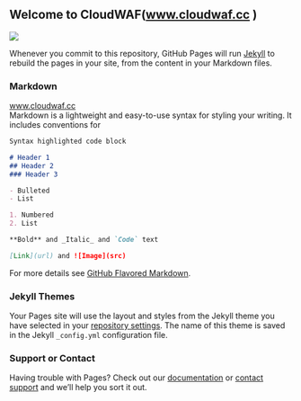 ## Welcome to CloudWAF(www.cloudwaf.cc ) 
<img  src="https://www.freewaf.com/img/logo.png"  >

Whenever you commit to this repository, GitHub Pages will run [Jekyll](https://www.freewaf.com/) to rebuild the pages in your site, from the content in your Markdown files.

### Markdown
www.cloudwaf.cc   
Markdown is a lightweight and easy-to-use syntax for styling your writing. It includes conventions for

```markdown
Syntax highlighted code block

# Header 1
## Header 2
### Header 3

- Bulleted
- List

1. Numbered
2. List

**Bold** and _Italic_ and `Code` text

[Link](url) and ![Image](src)
```

For more details see [GitHub Flavored Markdown](https://guides.github.com/features/mastering-markdown/).

### Jekyll Themes

Your Pages site will use the layout and styles from the Jekyll theme you have selected in your [repository settings](https://github.com/cloudwaf/cloudwaf.gihub.io/settings). The name of this theme is saved in the Jekyll `_config.yml` configuration file.

### Support or Contact

Having trouble with Pages? Check out our [documentation](https://www.freewaf.com/) or [contact support](https://www.freewaf.com) and we’ll help you sort it out.
